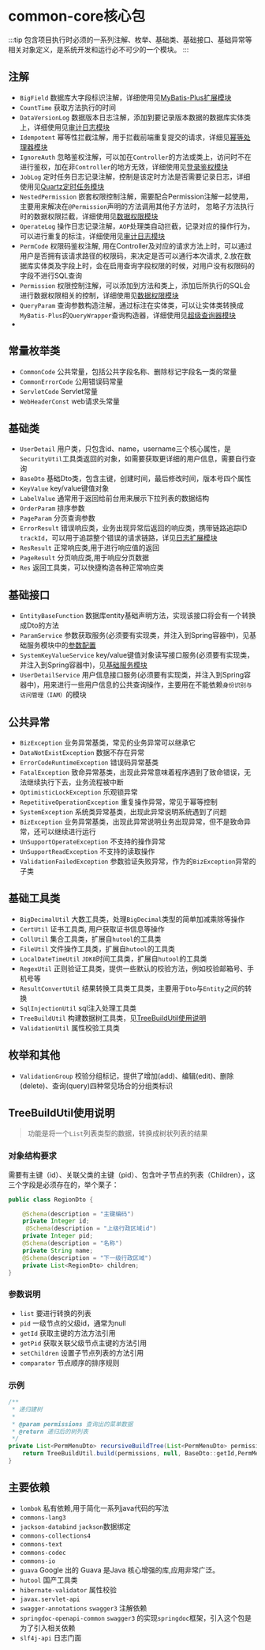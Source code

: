 # common-core核心包
:::tip
包含项目执行时必须的一系列注解、枚举、基础类、基础接口、基础异常等相关对象定义，是系统开发和运行必不可少的一个模块。
:::
## 注解

- `BigField` 数据库大字段标识注解，详细使用见[MyBatis-Plus扩展模块](MyBatis-Plus扩展.md)
- `CountTime` 获取方法执行的时间
- `DataVersionLog` 数据版本日志注解，添加到要记录版本数据的数据库实体类上，详细使用见[审计日志模块](/platform/server/starter/审计日志.md)
- `Idempotent` 幂等性拦截注解，用于拦截前端重复提交的请求，详细见[幂等处理器模块](幂等处理器.md)
- `IgnoreAuth` 忽略鉴权注解，可以加在`Controller`的方法或类上，访问时不在进行鉴权，加在非`Controller`的地方无效，详细使用见[登录鉴权模块](/platform/server/starter/登录鉴权.md)
- `JobLog` 定时任务日志记录注解，控制是该定时方法是否需要记录日志，详细使用见[Quartz定时任务模块](/platform/server/starter/Quartz定时任务.md)
- `NestedPermission` 嵌套权限控制注解，需要配合Permission注解一起使用，主要用来解决在`@Permission`声明的方法调用其他子方法时， 忽略子方法执行时的数据权限拦截，详细使用见[数据权限模块](/platform/server/starter/数据权限.md)
- `OperateLog` 操作日志记录注解，`AOP`处理类自动拦截，记录对应的操作行为，可以进行重复的标注，详细使用见[审计日志模块](/platform/server/starter/审计日志.md)
- `PermCode` 权限码鉴权注解,  用在Controller及对应的请求方法上时，可以通过用户是否拥有该请求路径的权限码，来决定是否可以通行本次请求, 
  2.放在数据库实体类及字段上时，会在启用查询字段权限的时候，对用户没有权限码的字段不进行SQL查询
- `Permission` 权限控制注解，可以添加到方法和类上，添加后所执行的SQL会进行数据权限相关的控制，详细使用见[数据权限模块](/platform/server/starter/数据权限.md)
- `QueryParam` 查询参数构造注解，通过标注在实体类，可以让实体类转换成`MyBatis-Plus`的`QueryWrapper`查询构造器，详细使用见[超级查询器模块](查询构造器)
- 
## 常量枚举类

- `CommonCode` 公共常量，包括公共字段名称、删除标记字段名一类的常量
- `CommonErrorCode` 公用错误码常量
- `ServletCode` Servlet常量
- `WebHeaderConst` web请求头常量
## 基础类

- `UserDetail` 用户类，只包含id、name，username三个核心属性，是`SecurityUtil`工具类返回的对象，如需要获取更详细的用户信息，需要自行查询
- `BaseDto` 基础Dto类，包含主键，创建时间，最后修改时间，版本号四个属性
- `KeyValue` key/value键值对象
- `LabelValue` 通常用于返回给前台用来展示下拉列表的数据结构
- `OrderParam` 排序参数
- `PageParam` 分页查询参数
- `ErrorResult` 错误响应类，业务出现异常后返回的响应类，携带链路追踪ID `trackId`，可以用于追踪整个错误的请求链路，详见[日志扩展模块](日志扩展.md#链路追踪)
- `ResResult` 正常响应类,用于进行响应值的返回
- `PageResult` 分页响应类,用于响应分页数据
- `Res` 返回工具类，可以快捷构造各种正常响应类
## 基础接口

- `EntityBaseFunction` 数据库entity基础声明方法，实现该接口将会有一个转换成Dto的方法
- `ParamService` 参数获取服务(必须要有实现类，并注入到Spring容器中)，见基础服务模块中的[参数配置](/platform/server/service/baseapi/参数配置.md)
- `SystemKeyValueService` key/value键值对象读写接口服务(必须要有实现类，并注入到Spring容器中)，见[基础服务模块](/platform/server/service/baseapi/键值对存储.md)
- `UserDetailService` 用户信息接口服务(必须要有实现类，并注入到Spring容器中)，用来进行一些用户信息的公共查询操作，主要用在不能依赖`身份识别与访问管理（IAM）`的模块
## 公共异常
- `BizException` 业务异常基类，常见的业务异常可以继承它
- `DataNotExistException` 数据不存在异常
- `ErrorCodeRuntimeException` 错误码异常基类
- `FatalException` 致命异常基类，出现此异常意味着程序遇到了致命错误，无法继续执行下去，业务流程被中断
- `OptimisticLockException` 乐观锁异常
- `RepetitiveOperationException` 重复操作异常，常见于幂等控制
- `SystemException` 系统类异常基类，出现此异常说明系统遇到了问题
- `BizException` 业务异常基类，出现此异常说明业务出现异常，但不是致命异常，还可以继续进行运行
- `UnSupportOperateException` 不支持的操作异常
- `UnSupportReadException` 不支持的读取操作
- `ValidationFailedException` 参数验证失败异常，作为的`BizException`异常的子类
## 基础工具类

- `BigDecimalUtil` 大数工具类，处理`BigDecimal`类型的简单加减乘除等操作
- `CertUtil` 证书工具类, 用户获取证书信息等操作
- `CollUtil` 集合工具类，扩展自`hutool`的工具类
- `FileUtil` 文件操作工具类，扩展自`hutool`的工具类
- `LocalDateTimeUtil` `JDK8`时间工具类，扩展自`hutool`的工具类
- `RegexUtil` 正则验证工具类，提供一些默认的校验方法，例如校验邮箱号、手机号等
- `ResultConvertUtil` 结果转换工具类工具类，主要用于`Dto`与`Entity`之间的转换
- `SqlInjectionUtil` sql注入处理工具类
- `TreeBuildUtil` 构建数据树工具类，见[TreeBuildUtil使用说明](#TreeBuildUtil使用说明)
- `ValidationUtil` 属性校验工具类
## 枚举和其他
- `ValidationGroup` 校验分组标记，提供了增加(add)、编辑(edit)、删除(delete)、查询(query)四种常见场合的分组类标识

## TreeBuildUtil使用说明
> 功能是将一个`List`列表类型的数据，转换成树状列表的结果
### 对象结构要求
需要有主键（id）、关联父类的主键（pid）、包含叶子节点的列表（Children），这三个字段是必须存在的，举个栗子：
```java
public class RegionDto {

    @Schema(description = "主键编码")
    private Integer id;
     @Schema(description = "上级行政区域id")
    private Integer pid;
    @Schema(description = "名称")
    private String name;
    @Schema(description = "下一级行政区域")
    private List<RegionDto> children;
}
```
### 参数说明
- `list` 要进行转换的列表
- `pid` 一级节点的父级id，通常为null
- `getId` 获取主键的方法方法引用
- `getPid` 获取关联父级节点主键的方法引用
- `setChildren` 设置子节点列表的方法引用
- `comparator` 节点顺序的排序规则
### 示例
```java
/**
 * 递归建树
 *
 * @param permissions 查询出的菜单数据
 * @return 递归后的树列表
 */
private List<PermMenuDto> recursiveBuildTree(List<PermMenuDto> permissions) {
    return TreeBuildUtil.build(permissions, null, BaseDto::getId,PermMenuDto::getParentId,PermMenuDto::setChildren,Comparator.comparingDouble(PermMenuDto::getSortNo));
}
```

## 主要依赖

- `lombok` 私有依赖,用于简化一系列java代码的写法
- `commons-lang3`
- `jackson-databind` `jackson`数据绑定
- `commons-collections4`
- `commons-text`
- `commons-codec`
- `commons-io`
- `guava` Google 出的 Guava 是Java 核心增强的库,应用非常广泛。
- `hutool` 国产工具类
- `hibernate-validator` 属性校验
- `javax.servlet-api`
- `swagger-annotations` `swagger3` 注解依赖
- `springdoc-openapi-common` `swagger3` 的实现`springdoc`框架，引入这个包是为了引入相关依赖
- `slf4j-api` 日志门面
